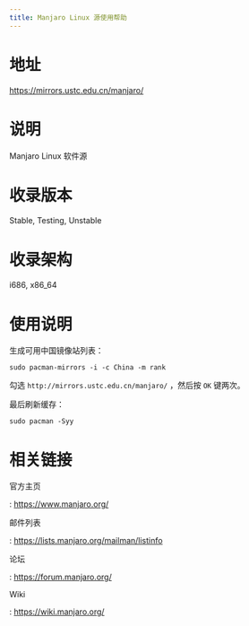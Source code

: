 ```yaml
---
title: Manjaro Linux 源使用帮助
---
```


地址
====

<https://mirrors.ustc.edu.cn/manjaro/>

说明
====

Manjaro Linux 软件源

收录版本
========

Stable, Testing, Unstable

收录架构
========

i686, x86\_64

使用说明
========

生成可用中国镜像站列表：

    sudo pacman-mirrors -i -c China -m rank

勾选 `http://mirrors.ustc.edu.cn/manjaro/` ，然后按 `OK` 键两次。

最后刷新缓存：

    sudo pacman -Syy

相关链接
========

官方主页

:   <https://www.manjaro.org/>

邮件列表

:   <https://lists.manjaro.org/mailman/listinfo>

论坛

:   <https://forum.manjaro.org/>

Wiki

:   <https://wiki.manjaro.org/>
